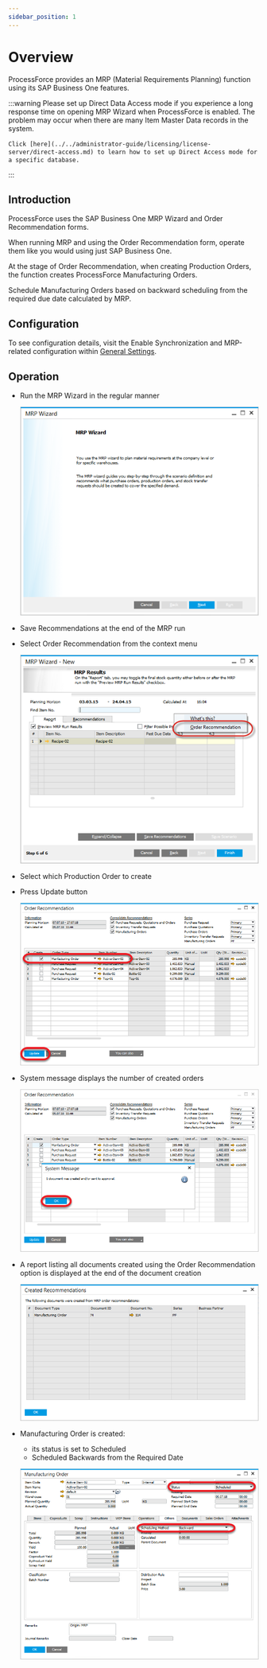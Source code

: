 ```yaml
---
sidebar_position: 1
---
```


# Overview

ProcessForce provides an MRP (Material Requirements Planning) function using its SAP Business One features.

:::warning
    Please set up Direct Data Access mode if you experience a long response time on opening MRP Wizard when ProcessForce is enabled. The problem may occur when there are many Item Master Data records in the system.

    Click [here](../../administrator-guide/licensing/license-server/direct-access.md) to learn how to set up Direct Access mode for a specific database.
:::

## Introduction

ProcessForce uses the SAP Business One MRP Wizard and Order Recommendation forms.

When running MRP and using the Order Recommendation form, operate them like you would using just SAP Business One.

At the stage of Order Recommendation, when creating Production Orders, the function creates ProcessForce Manufacturing Orders.

Schedule Manufacturing Orders based on backward scheduling from the required due date calculated by MRP.

## Configuration

To see configuration details, visit the Enable Synchronization and MRP-related configuration within [General Settings](../../user-guide/system-initialzation/general-settings/general-tab.md).

## Operation

- Run the MRP Wizard in the regular manner

  ![MRP Wizard](./media/overview/mrp-wizard.png)
- Save Recommendations at the end of the MRP run
- Select Order Recommendation from the context menu

  ![Order Recommendation](./media/overview/order-recommendation.png)
- Select which Production Order to create
- Press Update button

  ![Order Recommendation Update](./media/overview/order-recommendation-update.png)
- System message displays the number of created orders

  ![System Message](./media/overview/system-message.png)
- A report listing all documents created using the Order Recommendation option is displayed at the end of the document creation

  ![Created Recommendations](./media/overview/created-recommendations.png)
- Manufacturing Order is created:
  - its status is set to Scheduled
  - Scheduled Backwards from the Required Date
  
  ![Manufacturing Order](./media/overview/manufacturing-order.png)
